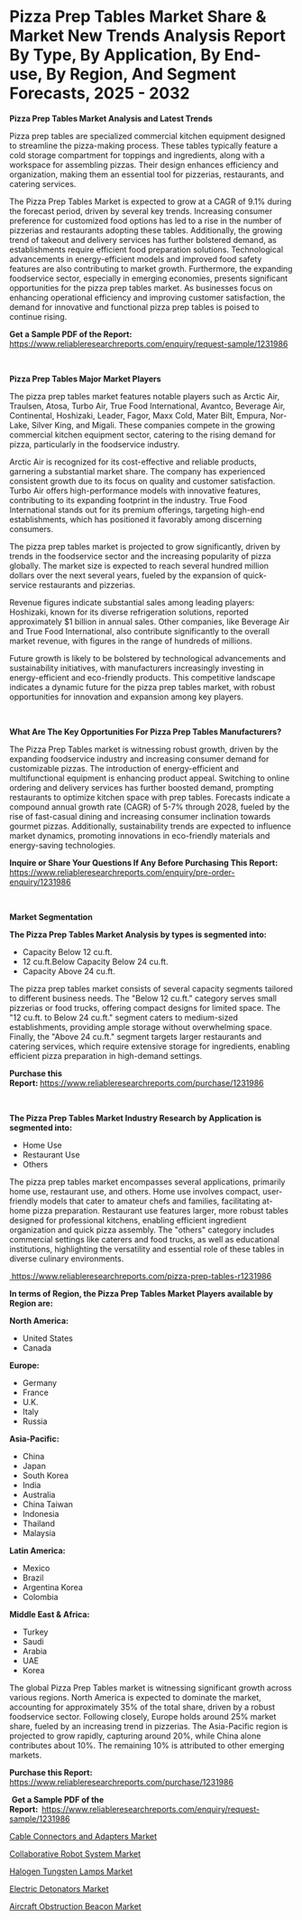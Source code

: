 <p><h1>Pizza Prep Tables Market Share & Market New Trends Analysis Report By Type, By Application, By End-use, By Region, And Segment Forecasts, 2025 - 2032</h1></p><p><strong>Pizza Prep Tables Market Analysis and Latest Trends</strong></p>
<p><p>Pizza prep tables are specialized commercial kitchen equipment designed to streamline the pizza-making process. These tables typically feature a cold storage compartment for toppings and ingredients, along with a workspace for assembling pizzas. Their design enhances efficiency and organization, making them an essential tool for pizzerias, restaurants, and catering services.</p><p>The Pizza Prep Tables Market is expected to grow at a CAGR of 9.1% during the forecast period, driven by several key trends. Increasing consumer preference for customized food options has led to a rise in the number of pizzerias and restaurants adopting these tables. Additionally, the growing trend of takeout and delivery services has further bolstered demand, as establishments require efficient food preparation solutions. Technological advancements in energy-efficient models and improved food safety features are also contributing to market growth. Furthermore, the expanding foodservice sector, especially in emerging economies, presents significant opportunities for the pizza prep tables market. As businesses focus on enhancing operational efficiency and improving customer satisfaction, the demand for innovative and functional pizza prep tables is poised to continue rising.</p></p>
<p><strong>Get a Sample PDF of the Report:&nbsp;</strong> <a href="https://www.reliableresearchreports.com/enquiry/request-sample/1231986?utm_campaign=83&utm_medium=2&utm_source=Github&utm_content=ia&utm_term=21022025&utm_id=pizza-prep-tables">https://www.reliableresearchreports.com/enquiry/request-sample/1231986</a></p>
<p>&nbsp;</p>
<p><strong>Pizza Prep Tables Major Market Players</strong></p>
<p><p>The pizza prep tables market features notable players such as Arctic Air, Traulsen, Atosa, Turbo Air, True Food International, Avantco, Beverage Air, Continental, Hoshizaki, Leader, Fagor, Maxx Cold, Mater Bilt, Empura, Nor-Lake, Silver King, and Migali. These companies compete in the growing commercial kitchen equipment sector, catering to the rising demand for pizza, particularly in the foodservice industry.</p><p>Arctic Air is recognized for its cost-effective and reliable products, garnering a substantial market share. The company has experienced consistent growth due to its focus on quality and customer satisfaction. Turbo Air offers high-performance models with innovative features, contributing to its expanding footprint in the industry. True Food International stands out for its premium offerings, targeting high-end establishments, which has positioned it favorably among discerning consumers.</p><p>The pizza prep tables market is projected to grow significantly, driven by trends in the foodservice sector and the increasing popularity of pizza globally. The market size is expected to reach several hundred million dollars over the next several years, fueled by the expansion of quick-service restaurants and pizzerias.</p><p>Revenue figures indicate substantial sales among leading players: Hoshizaki, known for its diverse refrigeration solutions, reported approximately $1 billion in annual sales. Other companies, like Beverage Air and True Food International, also contribute significantly to the overall market revenue, with figures in the range of hundreds of millions.</p><p>Future growth is likely to be bolstered by technological advancements and sustainability initiatives, with manufacturers increasingly investing in energy-efficient and eco-friendly products. This competitive landscape indicates a dynamic future for the pizza prep tables market, with robust opportunities for innovation and expansion among key players.</p></p>
<p>&nbsp;</p>
<p><strong>What Are The Key Opportunities For Pizza Prep Tables Manufacturers?</strong></p>
<p><p>The Pizza Prep Tables market is witnessing robust growth, driven by the expanding foodservice industry and increasing consumer demand for customizable pizzas. The introduction of energy-efficient and multifunctional equipment is enhancing product appeal. Switching to online ordering and delivery services has further boosted demand, prompting restaurants to optimize kitchen space with prep tables. Forecasts indicate a compound annual growth rate (CAGR) of 5-7% through 2028, fueled by the rise of fast-casual dining and increasing consumer inclination towards gourmet pizzas. Additionally, sustainability trends are expected to influence market dynamics, promoting innovations in eco-friendly materials and energy-saving technologies.</p></p>
<p><strong>Inquire or Share Your Questions If Any Before Purchasing This Report:</strong> <a href="https://www.reliableresearchreports.com/enquiry/pre-order-enquiry/1231986?utm_campaign=83&utm_medium=2&utm_source=Github&utm_content=ia&utm_term=21022025&utm_id=pizza-prep-tables">https://www.reliableresearchreports.com/enquiry/pre-order-enquiry/1231986</a></p>
<p>&nbsp;</p>
<p><strong>Market Segmentation</strong></p>
<p><strong>The Pizza Prep Tables Market Analysis by types is segmented into:</strong></p>
<p><ul><li>Capacity Below 12 cu.ft.</li><li>12 cu.ft.Below Capacity Below 24 cu.ft.</li><li>Capacity Above 24 cu.ft.</li></ul></p>
<p><p>The pizza prep tables market consists of several capacity segments tailored to different business needs. The "Below 12 cu.ft." category serves small pizzerias or food trucks, offering compact designs for limited space. The "12 cu.ft. to Below 24 cu.ft." segment caters to medium-sized establishments, providing ample storage without overwhelming space. Finally, the "Above 24 cu.ft." segment targets larger restaurants and catering services, which require extensive storage for ingredients, enabling efficient pizza preparation in high-demand settings.</p></p>
<p><strong>Purchase this Report:&nbsp;</strong><a href="https://www.reliableresearchreports.com/purchase/1231986?utm_campaign=83&utm_medium=2&utm_source=Github&utm_content=ia&utm_term=21022025&utm_id=pizza-prep-tables">https://www.reliableresearchreports.com/purchase/1231986</a></p>
<p>&nbsp;</p>
<p><strong>The Pizza Prep Tables Market Industry Research by Application is segmented into:</strong></p>
<p><ul><li>Home Use</li><li>Restaurant Use</li><li>Others</li></ul></p>
<p><p>The pizza prep tables market encompasses several applications, primarily home use, restaurant use, and others. Home use involves compact, user-friendly models that cater to amateur chefs and families, facilitating at-home pizza preparation. Restaurant use features larger, more robust tables designed for professional kitchens, enabling efficient ingredient organization and quick pizza assembly. The "others" category includes commercial settings like caterers and food trucks, as well as educational institutions, highlighting the versatility and essential role of these tables in diverse culinary environments.</p></p>
<p><a href="https://www.reliableresearchreports.com/pizza-prep-tables-r1231986?utm_campaign=83&utm_medium=2&utm_source=Github&utm_content=ia&utm_term=21022025&utm_id=pizza-prep-tables">&nbsp;https://www.reliableresearchreports.com/pizza-prep-tables-r1231986</a></p>
<p><strong>In terms of Region, the Pizza Prep Tables Market Players available by Region are:</strong></p>
<p>
    <p> <strong> North America: </strong>
        <ul>
            <li>United States</li>
            <li>Canada</li>
        </ul>
        </p> 
    <p> <strong> Europe: </strong>
        <ul>
            <li>Germany</li>
            <li>France</li>
            <li>U.K.</li>
            <li>Italy</li>
            <li>Russia</li>
        </ul>
        </p> 
    <p> <strong> Asia-Pacific: </strong>
        <ul>
            <li>China</li>
            <li>Japan</li>
            <li>South Korea</li>
            <li>India</li>
            <li>Australia</li>
            <li>China Taiwan</li>
            <li>Indonesia</li>
            <li>Thailand</li>
            <li>Malaysia</li>
        </ul>
        </p> 
    <p> <strong> Latin America: </strong>
        <ul>
            <li>Mexico</li>
            <li>Brazil</li>
            <li>Argentina Korea</li>
            <li>Colombia</li>
        </ul>
        </p> 
    <p> <strong> Middle East & Africa: </strong>
        <ul>
            <li>Turkey</li>
            <li>Saudi</li>
            <li>Arabia</li>
            <li>UAE</li>
            <li>Korea</li>
        </ul>
    </p>
    </p>
<p><p>The global Pizza Prep Tables market is witnessing significant growth across various regions. North America is expected to dominate the market, accounting for approximately 35% of the total share, driven by a robust foodservice sector. Following closely, Europe holds around 25% market share, fueled by an increasing trend in pizzerias. The Asia-Pacific region is projected to grow rapidly, capturing around 20%, while China alone contributes about 10%. The remaining 10% is attributed to other emerging markets.</p></p>
<p><strong>Purchase this Report: </strong><a href="https://www.reliableresearchreports.com/purchase/1231986?utm_campaign=83&utm_medium=2&utm_source=Github&utm_content=ia&utm_term=21022025&utm_id=pizza-prep-tables">https://www.reliableresearchreports.com/purchase/1231986</a></p>
<p>&nbsp;<strong>Get a Sample PDF of the Report:&nbsp;&nbsp;</strong><a href="https://www.reliableresearchreports.com/enquiry/request-sample/1231986?utm_campaign=83&utm_medium=2&utm_source=Github&utm_content=ia&utm_term=21022025&utm_id=pizza-prep-tables">https://www.reliableresearchreports.com/enquiry/request-sample/1231986</a></p>
<p><strong></strong></p>
<p><p><a href="https://github.com/watzondechao/Market-Research-Report-List-1/blob/main/cable-connectors-and-adapters-market.md?utm_campaign=83&utm_medium=2&utm_source=Github&utm_content=ia&utm_term=21022025&utm_id=pizza-prep-tables">Cable Connectors and Adapters Market</a></p><p><a href="https://github.com/slmagaddam/Market-Research-Report-List-1/blob/main/collaborative-robot-system-market.md?utm_campaign=83&utm_medium=2&utm_source=Github&utm_content=ia&utm_term=21022025&utm_id=pizza-prep-tables">Collaborative Robot System Market</a></p><p><a href="https://github.com/chkrselia/Market-Research-Report-List-1/blob/main/halogen-tungsten-lamps-market.md?utm_campaign=83&utm_medium=2&utm_source=Github&utm_content=ia&utm_term=21022025&utm_id=pizza-prep-tables">Halogen Tungsten Lamps Market</a></p><p><a href="https://github.com/iroldilom/Market-Research-Report-List-1/blob/main/electric-detonators-market.md?utm_campaign=83&utm_medium=2&utm_source=Github&utm_content=ia&utm_term=21022025&utm_id=pizza-prep-tables">Electric Detonators Market</a></p><p><a href="https://github.com/moazugavate/Market-Research-Report-List-1/blob/main/aircraft-obstruction-beacon-market.md?utm_campaign=83&utm_medium=2&utm_source=Github&utm_content=ia&utm_term=21022025&utm_id=pizza-prep-tables">Aircraft Obstruction Beacon Market</a></p></p>